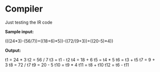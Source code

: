 # Compiler

Just testing the IR code

**Sample input:**

(((24*3)-(56/7))+((18+6)*5))-((72/(9+3))+((20-5)*4))


**Output:**

t1 = 24 * 3
t2 = 56 / 7
t3 = t1 - t2
t4 = 18 + 6
t5 = t4 * 5
t6 = t3 + t5
t7 = 9 + 3
t8 = 72 / t7
t9 = 20 - 5
t10 = t9 * 4
t11 = t8 + t10
t12 = t6 - t11